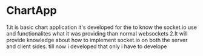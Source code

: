 # ChartApp
1.it is basic chart application it's developed for the to know the socket.io use and functionalites what it was providing than normal websockets
2.It will provide knowledge about how to implement socket.io on both the server and client sides.
till now i developed that only i have to develope
